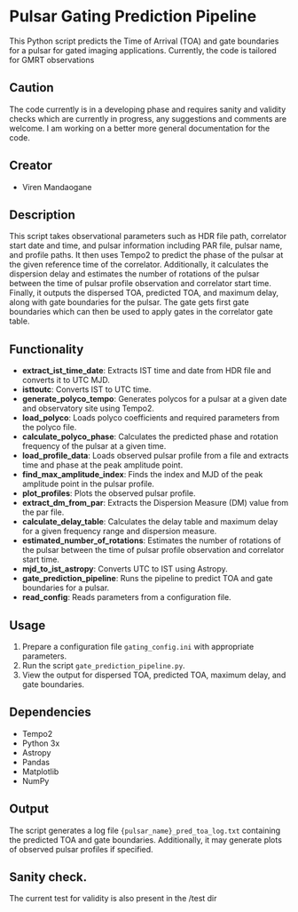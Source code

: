 # Pulsar Gating Prediction Pipeline

This Python script predicts the Time of Arrival (TOA) and gate boundaries for a pulsar for gated imaging applications. Currently, the code is tailored for GMRT observations 

## Caution 
The code currently is in a developing phase and requires sanity and validity checks which are currently in progress, any suggestions and comments are welcome. 
I am working on a better more general documentation for the code. 
## Creator

- Viren Mandaogane

## Description

This script takes observational parameters such as HDR file path, correlator start date and time, and pulsar information including PAR file, pulsar name, and profile paths. It then uses Tempo2 to predict the phase of the pulsar at the given reference time of the correlator. Additionally, it calculates the dispersion delay and estimates the number of rotations of the pulsar between the time of pulsar profile observation and correlator start time. Finally, it outputs the dispersed TOA, predicted TOA, and maximum delay, along with gate boundaries for the pulsar. The gate gets first gate boundaries which can then be used to apply gates in the correlator gate table. 

## Functionality

- **extract_ist_time_date**: Extracts IST time and date from HDR file and converts it to UTC MJD.
- **isttoutc**: Converts IST to UTC time.
- **generate_polyco_tempo**: Generates polycos for a pulsar at a given date and observatory site using Tempo2.
- **load_polyco**: Loads polyco coefficients and required parameters from the polyco file.
- **calculate_polyco_phase**: Calculates the predicted phase and rotation frequency of the pulsar at a given time.
- **load_profile_data**: Loads observed pulsar profile from a file and extracts time and phase at the peak amplitude point.
- **find_max_amplitude_index**: Finds the index and MJD of the peak amplitude point in the pulsar profile.
- **plot_profiles**: Plots the observed pulsar profile.
- **extract_dm_from_par**: Extracts the Dispersion Measure (DM) value from the par file.
- **calculate_delay_table**: Calculates the delay table and maximum delay for a given frequency range and dispersion measure.
- **estimated_number_of_rotations**: Estimates the number of rotations of the pulsar between the time of pulsar profile observation and correlator start time.
- **mjd_to_ist_astropy**: Converts UTC to IST using Astropy.
- **gate_prediction_pipeline**: Runs the pipeline to predict TOA and gate boundaries for a pulsar.
- **read_config**: Reads parameters from a configuration file.

## Usage

1. Prepare a configuration file `gating_config.ini` with appropriate parameters.
2. Run the script `gate_prediction_pipeline.py`.
3. View the output for dispersed TOA, predicted TOA, maximum delay, and gate boundaries.

## Dependencies
- Tempo2 
- Python 3x
- Astropy
- Pandas
- Matplotlib
- NumPy

## Output

The script generates a log file `{pulsar_name}_pred_toa_log.txt` containing the predicted TOA and gate boundaries. Additionally, it may generate plots of observed pulsar profiles if specified.

## Sanity check. 
The current test for validity is also present in the /test dir 

